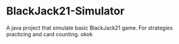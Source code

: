 # BlackJack21-Simulator
A java project that simulate basic BlackJack21 game. For strategies practicing and card counting.
okok
